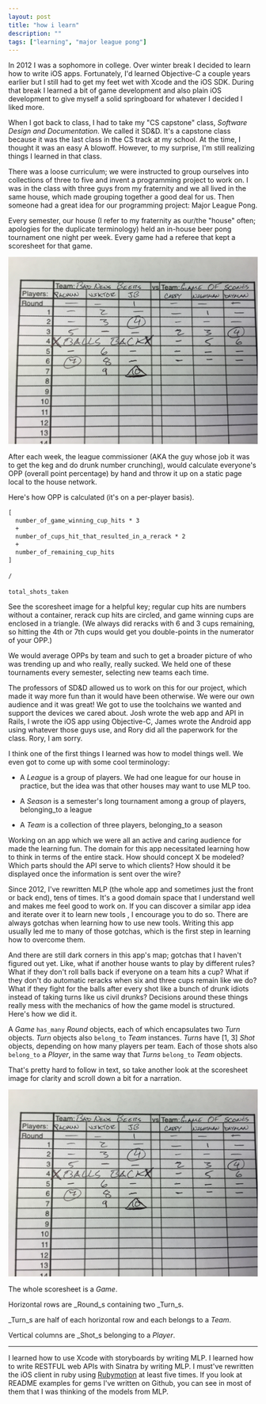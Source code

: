 ```yaml
---
layout: post
title: "how i learn"
description: ""
tags: ["learning", "major league pong"]
---
```


In 2012 I was a sophomore in college. Over winter break I
decided to learn how to write iOS apps. Fortunately, I'd learned Objective-C a
couple years earlier but I still had to get my feet wet with Xcode and the iOS
SDK. During that break I learned a bit of game development and also plain
iOS development to give myself a solid springboard for whatever I decided I
liked more.

When I got back to class, I had to take my "CS capstone" class, _Software Design
and Documentation_. We called it SD&D. It's a capstone class because
it was the last class in the CS track at my school. At the time, I thought it
was an easy A blowoff. However, to my surprise, I'm still realizing things I learned in that
class.

There was a loose curriculum; we were instructed to group ourselves into collections of
three to five and invent a programming project to work on. I was in the class with three guys
from my fraternity and we all lived in the same house, which made grouping
together a good deal for us. Then someone had a great idea for our programming
project: Major League Pong.

Every semester, our house (I refer to my fraternity as our/the "house" often; apologies
for the duplicate terminology) held an in-house beer pong tournament
one night per week. Every game had a referee that kept a scoresheet for that
game.

![Major League Pong Scoresheet](/assets/images/mlp.jpg)

After each week, the league commissioner (AKA the guy whose job it was to get the
keg and do drunk number crunching), would calculate everyone's OPP (overall 
point percentage) by hand and throw it up on a static page local to the house
network.

Here's how OPP is calculated (it's on a per-player basis).

```
[
  number_of_game_winning_cup_hits * 3
  +
  number_of_cups_hit_that_resulted_in_a_rerack * 2
  +
  number_of_remaining_cup_hits
]

/

total_shots_taken
```

See the scoresheet image for a helpful key; regular cup hits are numbers without a container, rerack cup hits are circled,
and game winning cups are enclosed in a triangle. (We always did reracks with 6 and 3
cups remaining, so hitting the 4th or 7th cups would get you double-points in the
numerator of your OPP.)

We would average OPPs by team and such to get a broader picture of who
was trending up and who really, really sucked. We held one of these tournaments
every semester, selecting new teams each time.

The professors of SD&D allowed us to work on this for our project, which made it
way more fun than it would have been otherwise. We were our own audience and it was great!
We got to use the toolchains we wanted and support the devices we
cared about. Josh wrote the web app and API in Rails, I wrote the iOS app using
Objective-C, James wrote the Android app using whatever those guys use, and Rory
did all the paperwork for the class. Rory, I am sorry.

I think one of the first things I learned was how to model things well. We even got
to come up with some cool terminology:

* A _League_ is a group of players. We had one league for our house in practice,
but the idea was that other houses may want to use MLP too.

* A _Season_ is a semester's long tournament among a group of players,
belonging_to a league

* A _Team_ is a collection of three players, belonging_to a season

Working on an app which we were all an active and caring audience for made the learning fun. The domain for
this app necessitated learning how to think in terms of the entire stack. How
should concept X be modeled? Which parts should the API serve to which clients?
How should it be displayed once the information is sent over the wire?

Since 2012, I've rewritten MLP (the whole app and sometimes just the front or
back end), tens of times. It's
a good domain space that I understand well and makes me feel good to work on.
If you can discover a similar app idea and iterate over it to learn new tools
, I encourage you to do so. There are always gotchas when learning how to
use new tools. Writing this app usually led me to many of those
gotchas, which is the first step in learning how to overcome them.

And there are still dark corners in this app's map; gotchas that I haven't
figured out yet. Like, what if another house wants to play by
different rules? What if they don't roll balls back if everyone on a team hits a
cup?
What if they don't do automatic reracks when six and three cups remain like
we do? What if they fight for the balls after every shot like a
bunch of drunk idiots instead of taking turns like us civil drunks?
Decisions around these things really mess with the mechanics of how the game
model is structured. Here's how we did it.

A _Game_ `has_many` _Round_ objects, each of which encapsulates two
_Turn_ objects. _Turn_ objects also `belong_to` _Team_ instances. _Turns_ have
[1, 3] _Shot_ objects, depending on how many players per team. Each of those
shots also `belong_to` a _Player_, in the same way that _Turns_ `belong_to`
_Team_ objects.

That's pretty hard to follow in text, so take another look at the
scoresheet image for clarity and scroll down a bit for a narration.

![Major League Pong Scoresheet](/assets/images/mlp.jpg)

The whole scoresheet is a _Game_.

Horizontal rows are _Round_s containing two _Turn_s.

_Turn_s are half of each horizontal row and each belongs to a _Team_.

Vertical columns are _Shot_s belonging to a _Player_.

---

I learned how to use Xcode with storyboards by writing MLP. I learned how to
write RESTFUL web APIs with Sinatra by writing MLP. I must've rewritten the iOS
client in ruby using [Rubymotion](http://rubymotion.com) at least five times. If you look at README
examples for gems I've written on Github, you can see in most of them that I was
thinking of the models from MLP.
